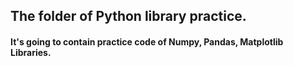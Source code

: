 <h2>The folder of Python library practice.</h2>
<h4>It's going to contain practice code of Numpy, Pandas, Matplotlib Libraries.</h4>
